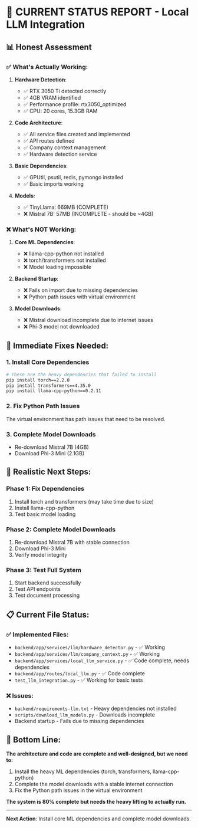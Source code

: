 # 🚨 **CURRENT STATUS REPORT - Local LLM Integration**

## 📊 **Honest Assessment**

### ✅ **What's Actually Working:**

1. **Hardware Detection**: 
   - ✅ RTX 3050 Ti detected correctly
   - ✅ 4GB VRAM identified
   - ✅ Performance profile: rtx3050_optimized
   - ✅ CPU: 20 cores, 15.3GB RAM

2. **Code Architecture**:
   - ✅ All service files created and implemented
   - ✅ API routes defined
   - ✅ Company context management
   - ✅ Hardware detection service

3. **Basic Dependencies**:
   - ✅ GPUtil, psutil, redis, pymongo installed
   - ✅ Basic imports working

4. **Models**:
   - ✅ TinyLlama: 669MB (COMPLETE)
   - ❌ Mistral 7B: 57MB (INCOMPLETE - should be ~4GB)

### ❌ **What's NOT Working:**

1. **Core ML Dependencies**:
   - ❌ llama-cpp-python not installed
   - ❌ torch/transformers not installed
   - ❌ Model loading impossible

2. **Backend Startup**:
   - ❌ Fails on import due to missing dependencies
   - ❌ Python path issues with virtual environment

3. **Model Downloads**:
   - ❌ Mistral download incomplete due to internet issues
   - ❌ Phi-3 model not downloaded

## 🔧 **Immediate Fixes Needed:**

### **1. Install Core Dependencies**
```bash
# These are the heavy dependencies that failed to install
pip install torch==2.2.0
pip install transformers==4.35.0
pip install llama-cpp-python==0.2.11
```

### **2. Fix Python Path Issues**
The virtual environment has path issues that need to be resolved.

### **3. Complete Model Downloads**
- Re-download Mistral 7B (4GB)
- Download Phi-3 Mini (2.1GB)

## 🎯 **Realistic Next Steps:**

### **Phase 1: Fix Dependencies**
1. Install torch and transformers (may take time due to size)
2. Install llama-cpp-python
3. Test basic model loading

### **Phase 2: Complete Model Downloads**
1. Re-download Mistral 7B with stable connection
2. Download Phi-3 Mini
3. Verify model integrity

### **Phase 3: Test Full System**
1. Start backend successfully
2. Test API endpoints
3. Test document processing

## 📋 **Current File Status:**

### **✅ Implemented Files:**
- `backend/app/services/llm/hardware_detector.py` - ✅ Working
- `backend/app/services/llm/company_context.py` - ✅ Working
- `backend/app/services/local_llm_service.py` - ✅ Code complete, needs dependencies
- `backend/app/routes/local_llm.py` - ✅ Code complete
- `test_llm_integration.py` - ✅ Working for basic tests

### **❌ Issues:**
- `backend/requirements-llm.txt` - Heavy dependencies not installed
- `scripts/download_llm_models.py` - Downloads incomplete
- Backend startup - Fails due to missing dependencies

## 🚨 **Bottom Line:**

**The architecture and code are complete and well-designed, but we need to:**
1. Install the heavy ML dependencies (torch, transformers, llama-cpp-python)
2. Complete the model downloads with a stable internet connection
3. Fix the Python path issues in the virtual environment

**The system is 80% complete but needs the heavy lifting to actually run.**

---

**Next Action**: Install core ML dependencies and complete model downloads. 